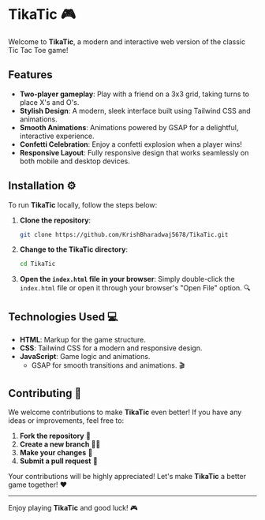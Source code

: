# TikaTic 🎮

Welcome to **TikaTic**, a modern and interactive web version of the classic Tic Tac Toe game! 

## Features 

- **Two-player gameplay**: Play with a friend on a 3x3 grid, taking turns to place X's and O's. 
- **Stylish Design**: A modern, sleek interface built using Tailwind CSS and animations. 
- **Smooth Animations**: Animations powered by GSAP for a delightful, interactive experience. 
- **Confetti Celebration**: Enjoy a confetti explosion when a player wins!
- **Responsive Layout**: Fully responsive design that works seamlessly on both mobile and desktop devices.

## Installation ⚙️

To run **TikaTic** locally, follow the steps below:

1. **Clone the repository**:
   ```bash
   git clone https://github.com/KrishBharadwaj5678/TikaTic.git
   ```

2. **Change to the TikaTic directory**:
   ```bash
   cd TikaTic
   ```

3. **Open the `index.html` file in your browser**:
   Simply double-click the `index.html` file or open it through your browser's "Open File" option. 🔍



## Technologies Used 💻

- **HTML**: Markup for the game structure.
- **CSS**: Tailwind CSS for a modern and responsive design.
- **JavaScript**: Game logic and animations.
  - GSAP for smooth transitions and animations. 🎬

## Contributing 🤝

We welcome contributions to make **TikaTic** even better! If you have any ideas or improvements, feel free to:

1. **Fork the repository** 🔄
2. **Create a new branch** 🧑‍💻
3. **Make your changes** 🔧
4. **Submit a pull request** 📝

Your contributions will be highly appreciated! Let's make **TikaTic** a better game together! ❤️

---

Enjoy playing **TikaTic** and good luck! 🎮
```
